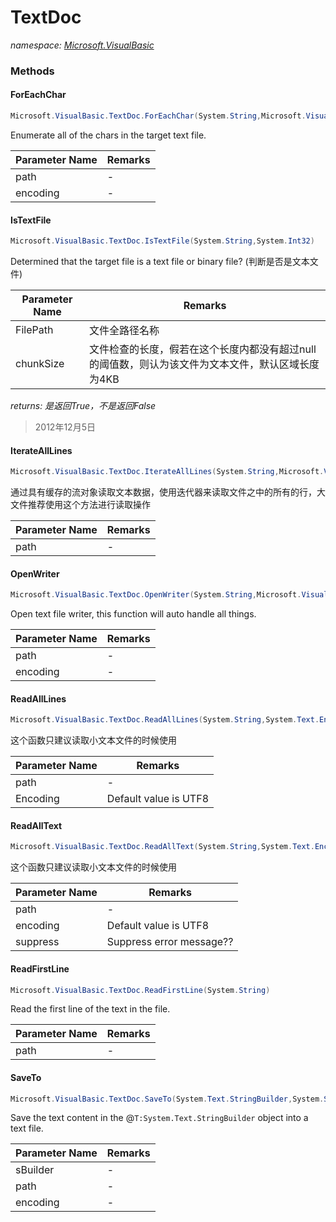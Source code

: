 ﻿# TextDoc
_namespace: [Microsoft.VisualBasic](./index.md)_





### Methods

#### ForEachChar
```csharp
Microsoft.VisualBasic.TextDoc.ForEachChar(System.String,Microsoft.VisualBasic.Text.Encodings)
```
Enumerate all of the chars in the target text file.

|Parameter Name|Remarks|
|--------------|-------|
|path|-|
|encoding|-|


#### IsTextFile
```csharp
Microsoft.VisualBasic.TextDoc.IsTextFile(System.String,System.Int32)
```
Determined that the target file is a text file or binary file?
 (判断是否是文本文件)

|Parameter Name|Remarks|
|--------------|-------|
|FilePath|文件全路径名称|
|chunkSize|文件检查的长度，假若在这个长度内都没有超过null的阈值数，则认为该文件为文本文件，默认区域长度为4KB|


_returns: 是返回True，不是返回False_
> 2012年12月5日

#### IterateAllLines
```csharp
Microsoft.VisualBasic.TextDoc.IterateAllLines(System.String,Microsoft.VisualBasic.Text.Encodings)
```
通过具有缓存的流对象读取文本数据，使用迭代器来读取文件之中的所有的行，大文件推荐使用这个方法进行读取操作

|Parameter Name|Remarks|
|--------------|-------|
|path|-|


#### OpenWriter
```csharp
Microsoft.VisualBasic.TextDoc.OpenWriter(System.String,Microsoft.VisualBasic.Text.Encodings,System.String)
```
Open text file writer, this function will auto handle all things.

|Parameter Name|Remarks|
|--------------|-------|
|path|-|
|encoding|-|


#### ReadAllLines
```csharp
Microsoft.VisualBasic.TextDoc.ReadAllLines(System.String,System.Text.Encoding)
```
这个函数只建议读取小文本文件的时候使用

|Parameter Name|Remarks|
|--------------|-------|
|path|-|
|Encoding|Default value is UTF8|


#### ReadAllText
```csharp
Microsoft.VisualBasic.TextDoc.ReadAllText(System.String,System.Text.Encoding,System.Boolean,System.Boolean)
```
这个函数只建议读取小文本文件的时候使用

|Parameter Name|Remarks|
|--------------|-------|
|path|-|
|encoding|Default value is UTF8|
|suppress|Suppress error message??|


#### ReadFirstLine
```csharp
Microsoft.VisualBasic.TextDoc.ReadFirstLine(System.String)
```
Read the first line of the text in the file.

|Parameter Name|Remarks|
|--------------|-------|
|path|-|


#### SaveTo
```csharp
Microsoft.VisualBasic.TextDoc.SaveTo(System.Text.StringBuilder,System.String,System.Text.Encoding)
```
Save the text content in the @``T:System.Text.StringBuilder`` object into a text file.

|Parameter Name|Remarks|
|--------------|-------|
|sBuilder|-|
|path|-|
|encoding|-|



